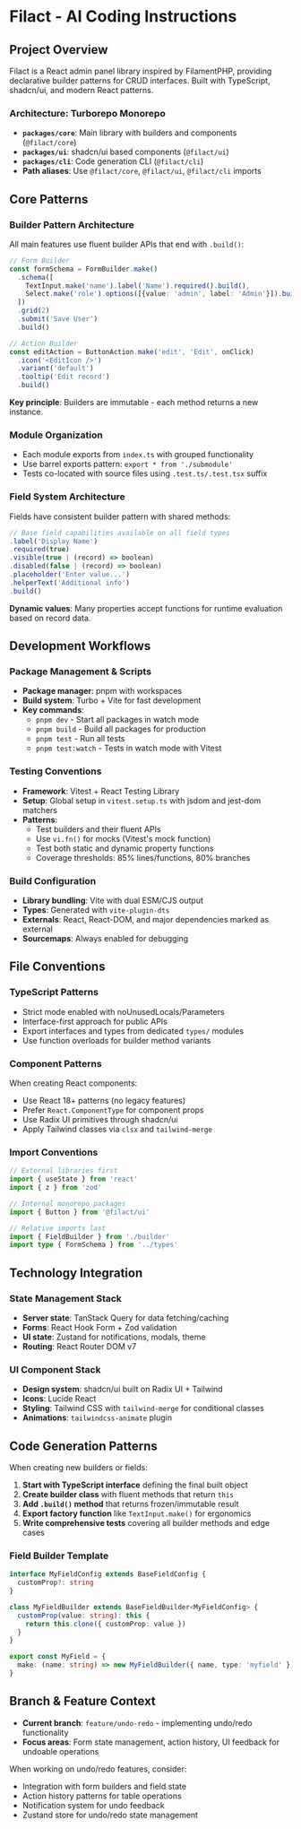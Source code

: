 # Filact - AI Coding Instructions

## Project Overview
Filact is a React admin panel library inspired by FilamentPHP, providing declarative builder patterns for CRUD interfaces. Built with TypeScript, shadcn/ui, and modern React patterns.

### Architecture: Turborepo Monorepo
- **`packages/core`**: Main library with builders and components (`@filact/core`)
- **`packages/ui`**: shadcn/ui based components (`@filact/ui`) 
- **`packages/cli`**: Code generation CLI (`@filact/cli`)
- **Path aliases**: Use `@filact/core`, `@filact/ui`, `@filact/cli` imports

## Core Patterns

### Builder Pattern Architecture
All main features use fluent builder APIs that end with `.build()`:

```typescript
// Form Builder
const formSchema = FormBuilder.make()
  .schema([
    TextInput.make('name').label('Name').required().build(),
    Select.make('role').options([{value: 'admin', label: 'Admin'}]).build()
  ])
  .grid(2)
  .submit('Save User')
  .build()

// Action Builder  
const editAction = ButtonAction.make('edit', 'Edit', onClick)
  .icon('<EditIcon />')
  .variant('default')
  .tooltip('Edit record')
  .build()
```

**Key principle**: Builders are immutable - each method returns a new instance.

### Module Organization
- Each module exports from `index.ts` with grouped functionality
- Use barrel exports pattern: `export * from './submodule'`
- Tests co-located with source files using `.test.ts/.test.tsx` suffix

### Field System Architecture
Fields have consistent builder pattern with shared methods:
```typescript
// Base field capabilities available on all field types
.label('Display Name')
.required(true)
.visible(true | (record) => boolean)
.disabled(false | (record) => boolean)
.placeholder('Enter value...')
.helperText('Additional info')
.build()
```

**Dynamic values**: Many properties accept functions for runtime evaluation based on record data.

## Development Workflows

### Package Management & Scripts
- **Package manager**: pnpm with workspaces
- **Build system**: Turbo + Vite for fast development
- **Key commands**:
  - `pnpm dev` - Start all packages in watch mode
  - `pnpm build` - Build all packages for production
  - `pnpm test` - Run all tests
  - `pnpm test:watch` - Tests in watch mode with Vitest

### Testing Conventions
- **Framework**: Vitest + React Testing Library
- **Setup**: Global setup in `vitest.setup.ts` with jsdom and jest-dom matchers
- **Patterns**: 
  - Test builders and their fluent APIs
  - Use `vi.fn()` for mocks (Vitest's mock function)
  - Test both static and dynamic property functions
  - Coverage thresholds: 85% lines/functions, 80% branches

### Build Configuration
- **Library bundling**: Vite with dual ESM/CJS output
- **Types**: Generated with `vite-plugin-dts` 
- **Externals**: React, React-DOM, and major dependencies marked as external
- **Sourcemaps**: Always enabled for debugging

## File Conventions

### TypeScript Patterns
- Strict mode enabled with noUnusedLocals/Parameters
- Interface-first approach for public APIs
- Export interfaces and types from dedicated `types/` modules
- Use function overloads for builder method variants

### Component Patterns
When creating React components:
- Use React 18+ patterns (no legacy features)
- Prefer `React.ComponentType` for component props
- Use Radix UI primitives through shadcn/ui
- Apply Tailwind classes via `clsx` and `tailwind-merge`

### Import Conventions
```typescript
// External libraries first
import { useState } from 'react'
import { z } from 'zod'

// Internal monorepo packages
import { Button } from '@filact/ui'

// Relative imports last
import { FieldBuilder } from './builder'
import type { FormSchema } from '../types'
```

## Technology Integration

### State Management Stack
- **Server state**: TanStack Query for data fetching/caching
- **Forms**: React Hook Form + Zod validation
- **UI state**: Zustand for notifications, modals, theme
- **Routing**: React Router DOM v7

### UI Component Stack
- **Design system**: shadcn/ui built on Radix UI + Tailwind
- **Icons**: Lucide React
- **Styling**: Tailwind CSS with `tailwind-merge` for conditional classes
- **Animations**: `tailwindcss-animate` plugin

## Code Generation Patterns

When creating new builders or fields:

1. **Start with TypeScript interface** defining the final built object
2. **Create builder class** with fluent methods that return `this`
3. **Add `.build()` method** that returns frozen/immutable result
4. **Export factory function** like `TextInput.make()` for ergonomics
5. **Write comprehensive tests** covering all builder methods and edge cases

### Field Builder Template
```typescript
interface MyFieldConfig extends BaseFieldConfig {
  customProp?: string
}

class MyFieldBuilder extends BaseFieldBuilder<MyFieldConfig> {
  customProp(value: string): this {
    return this.clone({ customProp: value })
  }
}

export const MyField = {
  make: (name: string) => new MyFieldBuilder({ name, type: 'myfield' })
}
```

## Branch & Feature Context
- **Current branch**: `feature/undo-redo` - implementing undo/redo functionality
- **Focus areas**: Form state management, action history, UI feedback for undoable operations

When working on undo/redo features, consider:
- Integration with form builders and field state
- Action history patterns for table operations
- Notification system for undo feedback
- Zustand store for undo/redo state management